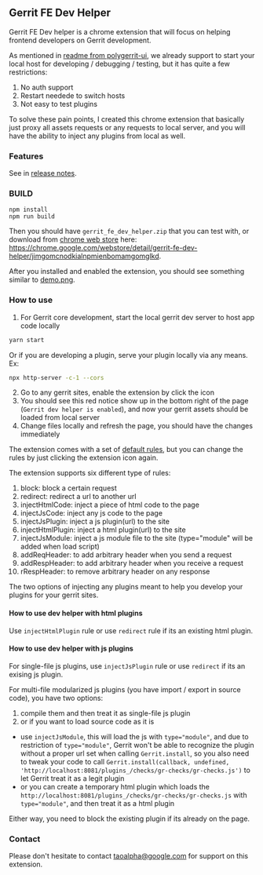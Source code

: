 ## Gerrit FE Dev Helper

Gerrit FE Dev helper is a chrome extension that will focus on helping frontend developers on Gerrit development.

As mentioned in [readme from polygerrit-ui](https://gerrit.googlesource.com/gerrit/+/refs/heads/master/polygerrit-ui/),
we already support to start your local host for developing / debugging / testing, but it has quite a few restrictions:

1. No auth support
2. Restart needede to switch hosts
3. Not easy to test plugins

To solve these pain points, I created this chrome extension that basically just proxy all assets requests or any requests to local server, and you will have the ability to inject any plugins from local as well.

### Features

See in [release notes](./release-notes.md).

### BUILD

```
npm install
npm run build
```

Then you should have `gerrit_fe_dev_helper.zip` that you can test with, or download from [chrome web store](https://chrome.google.com/webstore/category/extensions) here: https://chrome.google.com/webstore/detail/gerrit-fe-dev-helper/jimgomcnodkialnpmienbomamgomglkd.

After you installed and enabled the extension, you should see something similar to [demo.png](./demo.png).

### How to use

1. For Gerrit core development, start the local gerrit dev server to host app code locally
```sh
yarn start
```
Or if you are developing a plugin, serve your plugin locally via any means. Ex:
```sh
npx http-server -c-1 --cors
```

2. Go to any gerrit sites, enable the extension by click the icon
3. You should see this red notice show up in the bottom right of the page (`Gerrit dev helper is enabled`),
and now your gerrit assets should be loaded from local server
4. Change files locally and refresh the page, you should have the changes immediately

The extension comes with a set of [default rules](./data/rules.json),
but you can change the rules by just clicking the extension icon again.

The extension supports six different type of rules:
1. block: block a certain request
2. redirect: redirect a url to another url
3. injectHtmlCode: inject a piece of html code to the page
4. injectJsCode: inject any js code to the page
5. injectJsPlugin: inject a js plugin(url) to the site
6. injectHtmlPlugin: inject a html plugin(url) to the site
7. injectJsModule: inject a js module file to the site (type="module" will be added when load script)
8. addReqHeader: to add arbitrary header when you send a request
9. addRespHeader: to add arbitrary header when you receive a request
10. rRespHeader: to remove arbitrary header on any response

The two options of injecting any plugins meant to help you develop your plugins for your gerrit sites.

#### How to use dev helper with html plugins

Use `injectHtmlPlugin` rule or use `redirect` rule if its an existing html plugin.

#### How to use dev helper with js plugins

For single-file js plugins, use `injectJsPlugin` rule or use `redirect` if its an exising js plugin.

For multi-file modularized js plugins (you have import / export in source code), you have two options:

1. compile them and then treat it as single-file js plugin
2. or if you want to load source code as it is
  - use `injectJsModule`, this will load the js with `type="module"`, and due to restriction of `type="module"`, Gerrit won't be able to recognize the plugin without a proper url set when calling `Gerrit.install`, so you also need to tweak your code to call `Gerrit.install(callback, undefined, 'http://localhost:8081/plugins_/checks/gr-checks/gr-checks.js')` to let Gerrit treat it as a legit plugin
  - or you can create a temporary html plugin which loads the `http://localhost:8081/plugins_/checks/gr-checks/gr-checks.js` with `type="module"`, and then treat it as a html plugin

Either way, you need to block the existing plugin if its already on the page.

### Contact

Please don't hesitate to contact taoalpha@google.com for support on this extension.